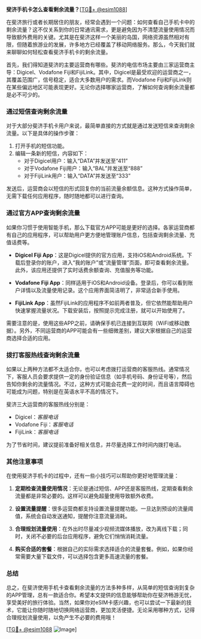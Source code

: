 **斐济手机卡怎么查看剩余流量？**[[TG💪+ @esim1088](https://t.me/s/esim1088)]

在斐济旅行或者长期居住的朋友，经常会遇到一个问题：如何查看自己手机卡中的剩余流量？这不仅关系到你的日常通讯需求，更是避免因为不清楚流量使用情况而导致额外费用的关键。尤其是在斐济这样一个美丽的岛国，网络资源虽然相对有限，但随着旅游业的发展，许多地方已经覆盖了移动网络服务。那么，今天我们就来聊聊如何轻松查看斐济手机卡的剩余流量。

首先，我们得知道斐济的主要运营商有哪些。斐济的电信市场主要由三家运营商主导：Digicel、Vodafone Fiji和FijiLink。其中，Digicel是最受欢迎的运营商之一，其覆盖范围广，信号稳定，适合大多数用户的需求。而Vodafone Fiji和FijiLink则在某些偏远地区可能表现更好。无论你选择哪家运营商，了解如何查询剩余流量都是必不可少的。

### **通过短信查询剩余流量**

对于大部分斐济手机卡用户来说，最简单直接的方式就是通过发送短信来查询剩余流量。以下是具体的操作步骤：

1. 打开手机的短信功能。
2. 编辑一条新的短信，内容如下：
   - 对于Digicel用户：输入“DATA”并发送至“411”
   - 对于Vodafone Fiji用户：输入“BAL”并发送至“888”
   - 对于FijiLink用户：输入“DATA”并发送至“333”

发送后，运营商会以短信的形式回复你的当前流量余额信息。这种方式操作简单，无需下载任何应用程序，随时随地都可以进行查询。

### **通过官方APP查询剩余流量**

如果你习惯于使用智能手机，那么下载官方APP可能是更好的选择。各家运营商都有自己的应用程序，可以帮助用户更方便地管理账户信息，包括查询剩余流量、充值话费等。

- **Digicel Fiji App**：这是Digicel提供的官方应用，支持iOS和Android系统。下载后登录你的账户，进入“我的账户”或“流量管理”页面，即可查看剩余流量。此外，该应用还提供了实时话费余额查询、充值服务等功能。
  
- **Vodafone Fiji App**：同样适用于iOS和Android设备。登录后，你可以看到账户详情以及流量使用记录。这个应用界面简洁明了，非常适合新手使用。

- **FijiLink App**：虽然FijiLink的应用程序不如前两者普及，但它依然能帮助用户快速掌握流量状况。下载安装后，按照提示完成注册，就可以开始使用了。

需要注意的是，使用这些APP之前，请确保手机已连接到互联网（WiFi或移动数据）。另外，不同运营商的APP可能会有一些细微差别，建议大家根据自己的运营商选择合适的应用。

### **拨打客服热线查询剩余流量**

如果以上两种方法都不太适合你，也可以考虑拨打运营商的客服热线。通常情况下，客服人员会要求提供一定的身份验证信息（如手机号码、身份证号等），然后告知你剩余的流量情况。不过，这种方式可能会花费一定的时间，而且语言障碍也可能成为问题，特别是在英语水平不高的情况下。

斐济三大运营商的客服热线分别是：
- Digicel：*客服电话*
- Vodafone Fiji：*客服电话*
- FijiLink：*客服电话*

为了节省时间，建议提前准备好相关信息，并尽量选择工作时间内拨打电话。

### **其他注意事项**

在使用斐济手机卡的过程中，还有一些小技巧可以帮助你更好地管理流量：

1. **定期检查流量使用情况**：无论是通过短信、APP还是客服热线，定期查看剩余流量都是非常必要的。这样可以避免超量使用导致额外收费。
   
2. **设置流量提醒**：很多运营商都支持设置流量提醒功能。一旦达到预设的流量阈值，系统会自动发送通知，提醒你注意流量消耗。

3. **合理规划流量使用**：在外出时尽量减少视频流媒体播放，改为离线下载；同时，关闭不必要的后台应用程序，避免它们悄悄消耗流量。

4. **购买合适的套餐**：根据自己的实际需求选择适合的流量套餐。例如，如果你经常需要大量下载文件，可以选择包含更多高速流量的套餐。

### **总结**

总之，在斐济使用手机卡查看剩余流量的方法多种多样，从简单的短信查询到复杂的APP管理，总有一款适合你。希望本文提供的信息能够帮助你在斐济畅游无忧，享受美好的旅行体验。当然，如果你对eSIM卡感兴趣，也可以尝试一下最新的技术，它能让你随时随地切换网络运营商，更加灵活便捷。无论采用哪种方式，记得合理规划流量使用，以免产生不必要的费用哦！

[[TG💪+ @esim1088](https://t.me/s/esim1088) ![Image](https://i.postimg.cc/4NQfJmqS/Snipaste-2025-05-13-00-14-12.png)]